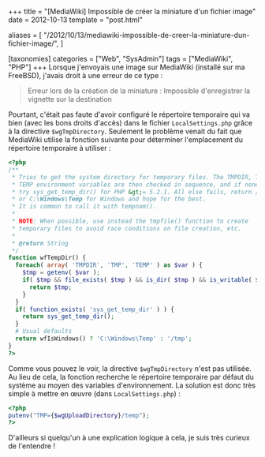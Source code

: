 +++
title = "[MediaWiki] Impossible de créer la miniature d'un fichier image"
date = 2012-10-13
template = "post.html"

aliases = [
  "/2012/10/13/mediawiki-impossible-de-creer-la-miniature-dun-fichier-image/",
]

[taxonomies]
categories = ["Web", "SysAdmin"]
tags = ["MediaWiki", "PHP"]
+++
Lorsque j'envoyais une image sur MediaWiki (installé sur ma FreeBSD), j'avais
droit à une erreur de ce type :

> Erreur lors de la création de la miniature : Impossible d'enregistrer la
> vignette sur la destination

Pourtant, c'était pas faute d'avoir configuré le répertoire temporaire qui va
bien (avec les bons droits d'accès) dans le fichier `LocalSettings.php` grâce à
la directive `$wgTmpDirectory`. Seulement le problème venait du fait que
MediaWiki utilise la fonction suivante pour déterminer l'emplacement du
répertoire temporaire à utiliser :

<!-- more -->

```php
<?php
/**
 * Tries to get the system directory for temporary files. The TMPDIR, TMP, and
 * TEMP environment variables are then checked in sequence, and if none are set
 * try sys_get_temp_dir() for PHP &gt;= 5.2.1. All else fails, return /tmp for Unix
 * or C:\Windows\Temp for Windows and hope for the best.
 * It is common to call it with tempnam().
 *
 * NOTE: When possible, use instead the tmpfile() function to create
 * temporary files to avoid race conditions on file creation, etc.
 *
 * @return String
 */
function wfTempDir() {
  foreach( array( 'TMPDIR', 'TMP', 'TEMP' ) as $var ) {
    $tmp = getenv( $var );
    if( $tmp && file_exists( $tmp ) && is_dir( $tmp ) && is_writable( $tmp ) ) {
      return $tmp;
    }
  }
  if( function_exists( 'sys_get_temp_dir' ) ) {
    return sys_get_temp_dir();
  }
  # Usual defaults
  return wfIsWindows() ? 'C:\Windows\Temp' : '/tmp';
}
?>
```

Comme vous pouvez le voir, la directive `$wgTmpDirectory` n'est pas utilisée. Au
lieu de cela, la fonction recherche le répertoire temporaire par défaut du
système au moyen des variables d'environnement. La solution est donc très simple
à mettre en œuvre (dans `LocalSettings.php`) :

```php
<?php
putenv("TMP={$wgUploadDirectory}/temp");
?>
```

D'ailleurs si quelqu'un à une explication logique à cela, je suis très curieux
de l'entendre !
